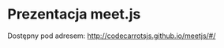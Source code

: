 Prezentacja meet.js
====================

Dostępny pod adresem: http://codecarrotsjs.github.io/meetjs/#/

